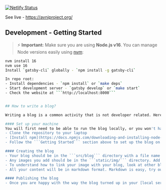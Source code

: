 [![Netlify Status](https://api.netlify.com/api/v1/badges/b4fc6248-5840-4383-9cfa-b2b3dcb7165a/deploy-status)](https://app.netlify.com/sites/avniproject/deploys)

See live - https://avniproject.org/

## Development - Getting Started
> ⚡ **Important:** Make sure you are using **Node.js v16**. You can manage Node versions easily using [nvm](https://github.com/nvm-sh/nvm):

```bash
nvm install 16
nvm use 16
Install `gatsby-cli` globally - `npm install -g gatsby-cli`

In repo root:
- Install dependencies - `npm install` or `make deps`
- Start development server - `gatsby develop` or `make start`
- Check the website at ```http://localhost:8000```


## How to write a blog? 

Writing a blog is a common activity that is not developer related. Here is a detailed version of how to add a blog to the [Avni website](https://avniproject.org) for non-developers. For details such as git knowledge, it points out to a bunch of locations, and for the writing part, this section shows you the right places to make changes.  

#### Set up your machine
You will first need to be able to run the blog locally, or you won't have any guarantee of it working for real. It will also help in verifying if your formatting really worked fine, if your image really shows up etc. In order to do that
- Clone the repository to your laptop
- [Install npm](https://docs.npmjs.com/downloading-and-installing-node-js-and-npm)
- Follow the ```Getting Started``` section above to set up the blog on your machine

#### Creating the blog
- Your blog should be in the ```src/blog``` directory with a file name ```<YYYY-MM-DD-title>.md```. 
- Any images you add should be in the ```static/img/``` directory. Add a directory with the same name as the blog and add your images there. 
- To understand how to link your image with your blog, look at other blogs
- All your content will be in markdown format. Markdown is easy, try out a few samples from [here](https://www.markdowntutorial.com/) or just look back at our previous blogs

#### Publishing the blog
- Once you are happy with the way the blog turned up in your [local server](http://localhost:8000), push the commit to Github or raise a [pull request](https://docs.github.com/en/pull-requests/collaborating-with-pull-requests/proposing-changes-to-your-work-with-pull-requests/creating-a-pull-request). You will need some familiarity to Git and Github to do this. Checkout documentation from [Github](https://docs.github.com/en/get-started/using-git) and learn a few tricks from there. 
